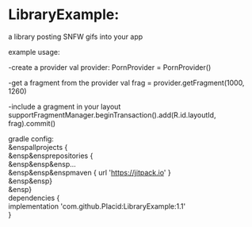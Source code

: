 # LibraryExample: 
a library posting SNFW gifs into your app

example usage:

-create a provider
val provider: PornProvider = PornProvider()

-get a fragment from the provider
val frag = provider.getFragment(1000, 1260)

-include a gragment in your layout
supportFragmentManager.beginTransaction().add(R.id.layoutId, frag).commit()

gradle config: <br />
&enspallprojects { <br />
&ensp&ensprepositories { <br />
&ensp&ensp&ensp... <br />
&ensp&ensp&enspmaven { url 'https://jitpack.io' } <br />
&ensp&ensp} <br />
&ensp} <br />
dependencies { <br />
	implementation 'com.github.PIacid:LibraryExample:1.1' <br />
} 
